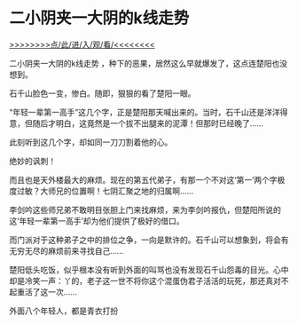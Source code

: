 # 二小阴夹一大阴的k线走势

<a href="https://8h9e.vip/">>>>>>>>>点/此/进/入/观/看/<<<<<<<<</a>

二小阴夹一大阴的k线走势
，种下的恶果，居然这么早就爆发了，这点连楚阳也没想到。

石千山脸色一变，惨白。随即，狠狠的看了楚阳一眼。

“年轻一辈第一高手”这几个字，正是楚阳那天喊出来的。当时，石千山还是洋洋得意，但随后才明白，这竟然是一个拔不出腿来的泥潭！但那时已经晚了……

此刻听到这几个字，却如同一刀刀割着他的心。

绝妙的讽刺！

而且也是天外楼最大的麻烦。现在的第五代弟子，有那一个不对这‘第一’两个字极度过敏？大师兄的位置啊！七阴汇聚之地的归属啊……

李剑吟这些师兄弟不敢明目张胆上门来找麻烦，来为李剑吟报仇，但楚阳所说的这‘年轻一辈第一高手’却为他们提供了极好的借口。

而门派对于这种弟子之中的排位之争，一向是默许的。石千山可以想象到，将会有无穷无尽的麻烦前来寻找自己……

楚阳低头吃饭，似乎根本没有听到外面的叫骂也没有发现石千山怨毒的目光。心中却是冷笑一声：丫的，老子这一世不将你这个混蛋伪君子活活的玩死，那还真对不起重活了这一次……

外面八个年轻人，都是青衣打扮
